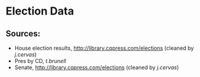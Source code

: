 # Election Data

## **Sources:**

- House election results, http://library.cqpress.com/elections (cleaned by *j.cervas*)
- Pres by CD, *t.brunell*
- Senate, http://library.cqpress.com/elections (cleaned by *j.cervas*)
